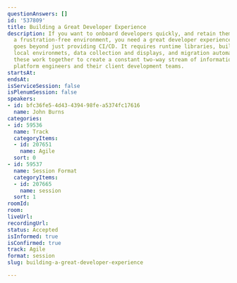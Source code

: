 ```yaml
---
questionAnswers: []
id: '537809'
title: Building a Great Developer Experience
description: If you want to onboard developers quickly, and retain them by providing
  a frustration-free environment, you need a great developer experience (DX). This
  goes beyond just providing CI/CD. It requires runtime libraries, build tooling,
  local environmets, data collection and displays, and migration automation. All of
  these work together to create a constant two-way stream of information between the
  platform engineers and their client development teams.
startsAt: 
endsAt: 
isServiceSession: false
isPlenumSession: false
speakers:
- id: bfc36fe5-4d43-4394-98fe-a5374fc17616
  name: John Burns
categories:
- id: 59536
  name: Track
  categoryItems:
  - id: 207651
    name: Agile
  sort: 0
- id: 59537
  name: Session Format
  categoryItems:
  - id: 207665
    name: session
  sort: 1
roomId: 
room: 
liveUrl: 
recordingUrl: 
status: Accepted
isInformed: true
isConfirmed: true
track: Agile
format: session
slug: building-a-great-developer-experience

---
```

